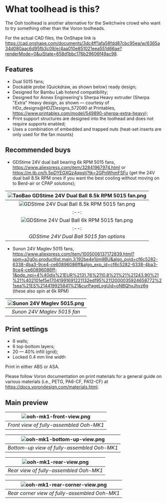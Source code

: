 # What toolhead is this?
The Ooh toolhead is another alternative for the Switchwire crowd who want to try something other than the Voron toolheads.

For the actual CAD files, the OnShape link is https://cad.onshape.com/documents/3dc4ff1afa58fdd87cbc95ea/w/6365a34d080aac6d95fb3c09/e/4aa010e851021eea551d66ae?renderMode=0&uiState=658d1bbc176b29606f49ac98.

## Features
- Dual 5015 fans;
- Dockable probe (Quickdraw, as shown below) ready design;
- Designed for Bambu Lab hotend compatibility;
- Designed for Annex Engineering's Sherpa Heavy extruder (Sherpa "Extra" Heavy design, as shown — courtesy of HDz_designs@HDZDesigns_572090 at Printables, https://www.printables.com/model/549890-sherpa-extra-heavy);
- Print support structures are designed into the toolhead and does not require supports enabled;
- Uses a combination of embedded and trapped nuts (heat-set inserts are only used for the fan mounts) 

## Recommended buys
- GDStime 24V dual ball bearing 6k RPM 5015 fans, https://www.aliexpress.com/item/32841967974.html or https://m.tb.cn/h.5pDYEGXQz4qpstj?tk=2GPnWhmFSFu (get the 24V dual ball 8.5k RPM ones if you want the best cooling without moving on to Berd-air or CPAP solutions);

| ![TaoBao GDStime 24V Dual Ball 8.5k RPM 5015 fan.png](<pictures/TaoBao GDStime 24V Dual Ball 8k RPM 5015.png>)
|:--:|
| ![GDStime 24V Dual Ball 8.5k RPM 5015 fan.png](<pictures/GDStime 24V Dual Ball 8.5k RPM 5015.png>)
|:--:|
| ![GDStime 24V Dual Ball 6k RPM 5015 fan.png](<pictures/GDStime 24V Dual Ball 6k RPM 5015.png>)
|:--:|
| *GDStime 24V Dual Ball 5015 fan options* |
<!-- Put the picture closer to the description if you want that to pop up first -->

- Sunon 24V Maglev 5015 fans, https://www.aliexpress.com/item/1005006137172839.html?spm=a2g0o.productlist.main.3.192be4e1jjm9BU&algo_pvid=cf6c5282-6338-4ba3-9ce4-ce60896086ff&algo_exp_id=cf6c5282-6338-4ba3-9ce4-ce60896086ff-1&pdp_npi=4%40dis%21EUR%2131.76%2110.8%21%21%21243.90%21%21%402101ef5e17041991691221132edf95%2112000035924658772%21sea%21ES%214419925841%21&curPageLogUid=oNBQhvJhvz6g (these also spin at 6k RPM)

| ![Sunon 24V Maglev 5015.png](<pictures/Sunon 24V Maglev 5015.png>)
|:--:|
| *Sunon 24V Maglev 5015 fan* |

## Print settings
- 6 walls;
- 6 top-bottom layers;
- 20 — 40% infill (grid);
- Locked 0.4 mm line width

Print in either ABS or ASA. 

Please follow Voron documentation on print materials for a general guide on various materials (i.e., PETG, PA6-CF, PA12-CF) at https://docs.vorondesign.com/materials.html.

## Main preview
| ![ooh-mk1-front-view.png](<pictures/front-view.png>)
|:--:|
| *Front view of fully-assembled Ooh-MK1* |

| ![ooh-mk1-bottom-up-view.png](<pictures/bottom-up-view.png>)
|:--:|
| *Bottom-up view of fully-assembled Ooh-MK1* |

| ![ooh-mk1-rear-view.png](<pictures/rear-view.png>)
|:--:|
| *Rear view of fully-assembled Ooh-MK1* |

| ![ooh-mk1-rear-corner-view.png](<pictures/rear-corner-view.png>)
|:--:|
| *Rear corner view of fully-assembled Ooh-MK1* |
